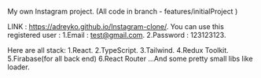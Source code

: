 My  own Instagram  project. (All code in branch -  features/initialProject )

LINK : https://adreyko.github.io/Instagram-clone/.
You can use this registered user : 
1.Email : test@gmail.com.
2.Password : 123123123.

Here are all stack:
1.React.
2.TypeScript.
3.Tailwind.
4.Redux Toolkit.
5.Firabase(for all back end)
6.React Router
...And some  pretty small libs like loader.
